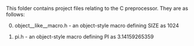 This folder contains project files relating to the C preprocessor.
They are as follows:

0) object__like__macro.h - an object-style macro defining SIZE as 1024

1) pi.h - an object-style macro defining PI as 3.14159265359
